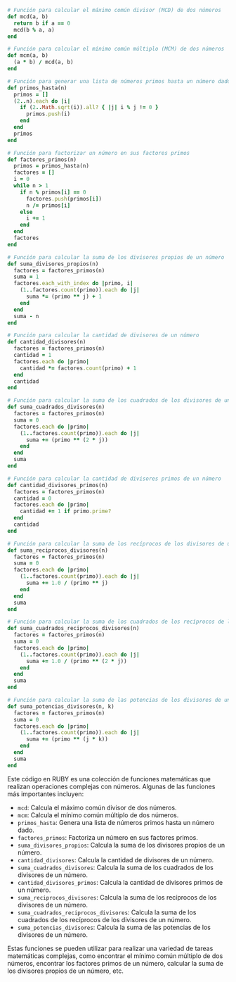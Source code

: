 ```ruby
# Función para calcular el máximo común divisor (MCD) de dos números
def mcd(a, b)
  return b if a == 0
  mcd(b % a, a)
end

# Función para calcular el mínimo común múltiplo (MCM) de dos números
def mcm(a, b)
  (a * b) / mcd(a, b)
end

# Función para generar una lista de números primos hasta un número dado
def primos_hasta(n)
  primos = []
  (2..n).each do |i|
    if (2..Math.sqrt(i)).all? { |j| i % j != 0 }
      primos.push(i)
    end
  end
  primos
end

# Función para factorizar un número en sus factores primos
def factores_primos(n)
  primos = primos_hasta(n)
  factores = []
  i = 0
  while n > 1
    if n % primos[i] == 0
      factores.push(primos[i])
      n /= primos[i]
    else
      i += 1
    end
  end
  factores
end

# Función para calcular la suma de los divisores propios de un número
def suma_divisores_propios(n)
  factores = factores_primos(n)
  suma = 1
  factores.each_with_index do |primo, i|
    (1..factores.count(primo)).each do |j|
      suma *= (primo ** j) + 1
    end
  end
  suma - n
end

# Función para calcular la cantidad de divisores de un número
def cantidad_divisores(n)
  factores = factores_primos(n)
  cantidad = 1
  factores.each do |primo|
    cantidad *= factores.count(primo) + 1
  end
  cantidad
end

# Función para calcular la suma de los cuadrados de los divisores de un número
def suma_cuadrados_divisores(n)
  factores = factores_primos(n)
  suma = 0
  factores.each do |primo|
    (1..factores.count(primo)).each do |j|
      suma += (primo ** (2 * j))
    end
  end
  suma
end

# Función para calcular la cantidad de divisores primos de un número
def cantidad_divisores_primos(n)
  factores = factores_primos(n)
  cantidad = 0
  factores.each do |primo|
    cantidad += 1 if primo.prime?
  end
  cantidad
end

# Función para calcular la suma de los recíprocos de los divisores de un número
def suma_reciprocos_divisores(n)
  factores = factores_primos(n)
  suma = 0
  factores.each do |primo|
    (1..factores.count(primo)).each do |j|
      suma += 1.0 / (primo ** j)
    end
  end
  suma
end

# Función para calcular la suma de los cuadrados de los recíprocos de los divisores de un número
def suma_cuadrados_reciprocos_divisores(n)
  factores = factores_primos(n)
  suma = 0
  factores.each do |primo|
    (1..factores.count(primo)).each do |j|
      suma += 1.0 / (primo ** (2 * j))
    end
  end
  suma
end

# Función para calcular la suma de las potencias de los divisores de un número
def suma_potencias_divisores(n, k)
  factores = factores_primos(n)
  suma = 0
  factores.each do |primo|
    (1..factores.count(primo)).each do |j|
      suma += (primo ** (j * k))
    end
  end
  suma
end
```

Este código en RUBY es una colección de funciones matemáticas que realizan operaciones complejas con números. Algunas de las funciones más importantes incluyen:

* `mcd`: Calcula el máximo común divisor de dos números.
* `mcm`: Calcula el mínimo común múltiplo de dos números.
* `primos_hasta`: Genera una lista de números primos hasta un número dado.
* `factores_primos`: Factoriza un número en sus factores primos.
* `suma_divisores_propios`: Calcula la suma de los divisores propios de un número.
* `cantidad_divisores`: Calcula la cantidad de divisores de un número.
* `suma_cuadrados_divisores`: Calcula la suma de los cuadrados de los divisores de un número.
* `cantidad_divisores_primos`: Calcula la cantidad de divisores primos de un número.
* `suma_reciprocos_divisores`: Calcula la suma de los recíprocos de los divisores de un número.
* `suma_cuadrados_reciprocos_divisores`: Calcula la suma de los cuadrados de los recíprocos de los divisores de un número.
* `suma_potencias_divisores`: Calcula la suma de las potencias de los divisores de un número.

Estas funciones se pueden utilizar para realizar una variedad de tareas matemáticas complejas, como encontrar el mínimo común múltiplo de dos números, encontrar los factores primos de un número, calcular la suma de los divisores propios de un número, etc.